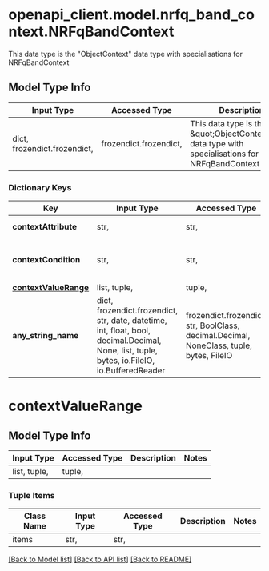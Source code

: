 # openapi_client.model.nrfq_band_context.NRFqBandContext

This data type is the \"ObjectContext\" data type with specialisations for NRFqBandContext       

## Model Type Info
Input Type | Accessed Type | Description | Notes
------------ | ------------- | ------------- | -------------
dict, frozendict.frozendict,  | frozendict.frozendict,  | This data type is the \&quot;ObjectContext\&quot; data type with specialisations for NRFqBandContext        | 

### Dictionary Keys
Key | Input Type | Accessed Type | Description | Notes
------------ | ------------- | ------------- | ------------- | -------------
**contextAttribute** | str,  | str,  |  | [optional] must be one of ["NRFqBand", ] 
**contextCondition** | str,  | str,  |  | [optional] must be one of ["IS_WITHIN_RANGE", ] 
**[contextValueRange](#contextValueRange)** | list, tuple,  | tuple,  |  | [optional] 
**any_string_name** | dict, frozendict.frozendict, str, date, datetime, int, float, bool, decimal.Decimal, None, list, tuple, bytes, io.FileIO, io.BufferedReader | frozendict.frozendict, str, BoolClass, decimal.Decimal, NoneClass, tuple, bytes, FileIO | any string name can be used but the value must be the correct type | [optional]

# contextValueRange

## Model Type Info
Input Type | Accessed Type | Description | Notes
------------ | ------------- | ------------- | -------------
list, tuple,  | tuple,  |  | 

### Tuple Items
Class Name | Input Type | Accessed Type | Description | Notes
------------- | ------------- | ------------- | ------------- | -------------
items | str,  | str,  |  | 

[[Back to Model list]](../../README.md#documentation-for-models) [[Back to API list]](../../README.md#documentation-for-api-endpoints) [[Back to README]](../../README.md)

